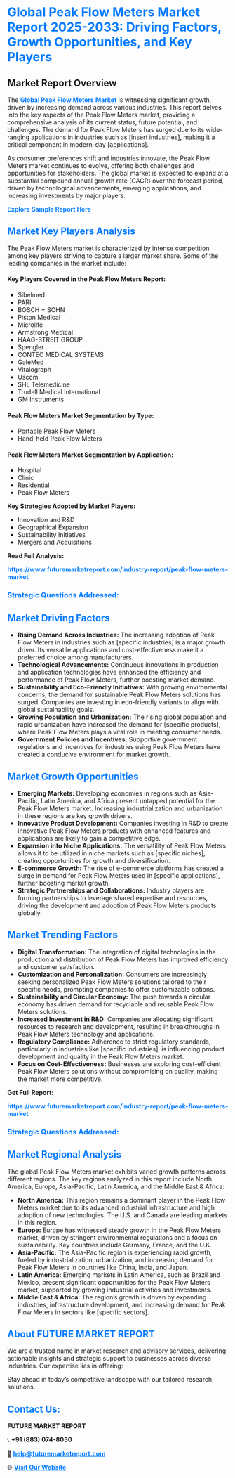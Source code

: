 <h1 style="color: #007BFF;">Global Peak Flow Meters Market Report 2025-2033: Driving Factors, Growth Opportunities, and Key Players</h1>

<section id="overview">
<h2>Market Report Overview</h2>
<p>The <a href="https://www.futuremarketreport.com/industry-report/peak-flow-meters-market" style="color: #007BFF; text-decoration: none;"><strong>Global Peak Flow Meters Market</strong></a> is witnessing significant growth, driven by increasing demand across various industries. This report delves into the key aspects of the Peak Flow Meters market, providing a comprehensive analysis of its current status, future potential, and challenges. The demand for Peak Flow Meters has surged due to its wide-ranging applications in industries such as [insert industries], making it a critical component in modern-day [applications].</p>
<p>As consumer preferences shift and industries innovate, the Peak Flow Meters market continues to evolve, offering both challenges and opportunities for stakeholders. The global market is expected to expand at a substantial compound annual growth rate (CAGR) over the forecast period, driven by technological advancements, emerging applications, and increasing investments by major players.</p>
</section>

<section id="overview">
<p><a href="https://www.futuremarketreport.com/request-sample/reportId=123546" style="color: #007BFF; text-decoration: none;"><strong>Explore Sample Report Here</strong></a></p>
</section>

<section id="key-players">
<h2 style="color: #007BFF;">Market Key Players Analysis</h2>
<p>The Peak Flow Meters market is characterized by intense competition among key players striving to capture a larger market share. Some of the leading companies in the market include:</p>
<h4>Key Players Covered in the Peak Flow Meters Report:</h4>
<ul><li>Sibelmed</li><li>PARI</li><li>BOSCH + SOHN</li><li>Piston Medical</li><li>Microlife</li><li>Armstrong Medical</li><li>HAAG-STREIT GROUP</li><li>Spengler</li><li>CONTEC MEDICAL SYSTEMS</li><li>GaleMed</li><li>Vitalograph</li><li>Uscom</li><li>SHL Telemedicine</li><li>Trudell Medical International</li><li>GM Instruments</li></ul>
<h4>Peak Flow Meters Market Segmentation by Type:</h4>
<ul><li>Portable Peak Flow Meters</li><li>Hand-held Peak Flow Meters</li></ul>

<h4>Peak Flow Meters Market Segmentation by Application:</h4>
<ul><li>Hospital</li><li>Clinic</li><li>Residential</li><li>Peak Flow Meters</li></ul>
<p><strong>Key Strategies Adopted by Market Players:</strong></p>
<ul>
<li>Innovation and R&D</li>
<li>Geographical Expansion</li>
<li>Sustainability Initiatives</li>
<li>Mergers and Acquisitions</li>
</ul>
</section>

<section>
<p><strong>Read Full Analysis: </strong></p><a href="https://www.futuremarketreport.com/industry-report/peak-flow-meters-market" style="color: #007BFF; text-decoration: none;"><strong>https://www.futuremarketreport.com/industry-report/peak-flow-meters-market</strong></a>
<h3 style="color: #007BFF;">Strategic Questions Addressed:</h3>
</section>

<section id="driving-factors">
<h2 style="color: #007BFF;">Market Driving Factors</h2>
<ul>
<li><strong>Rising Demand Across Industries:</strong> The increasing adoption of Peak Flow Meters in industries such as [specific industries] is a major growth driver. Its versatile applications and cost-effectiveness make it a preferred choice among manufacturers.</li>
<li><strong>Technological Advancements:</strong> Continuous innovations in production and application technologies have enhanced the efficiency and performance of Peak Flow Meters, further boosting market demand.</li>
<li><strong>Sustainability and Eco-Friendly Initiatives:</strong> With growing environmental concerns, the demand for sustainable Peak Flow Meters solutions has surged. Companies are investing in eco-friendly variants to align with global sustainability goals.</li>
<li><strong>Growing Population and Urbanization:</strong> The rising global population and rapid urbanization have increased the demand for [specific products], where Peak Flow Meters plays a vital role in meeting consumer needs.</li>
<li><strong>Government Policies and Incentives:</strong> Supportive government regulations and incentives for industries using Peak Flow Meters have created a conducive environment for market growth.</li>
</ul>
</section>

<section id="growth-opportunities">
<h2 style="color: #007BFF;">Market Growth Opportunities</h2>
<ul>
<li><strong>Emerging Markets:</strong> Developing economies in regions such as Asia-Pacific, Latin America, and Africa present untapped potential for the Peak Flow Meters market. Increasing industrialization and urbanization in these regions are key growth drivers.</li>
<li><strong>Innovative Product Development:</strong> Companies investing in R&D to create innovative Peak Flow Meters products with enhanced features and applications are likely to gain a competitive edge.</li>
<li><strong>Expansion into Niche Applications:</strong> The versatility of Peak Flow Meters allows it to be utilized in niche markets such as [specific niches], creating opportunities for growth and diversification.</li>
<li><strong>E-commerce Growth:</strong> The rise of e-commerce platforms has created a surge in demand for Peak Flow Meters used in [specific applications], further boosting market growth.</li>
<li><strong>Strategic Partnerships and Collaborations:</strong> Industry players are forming partnerships to leverage shared expertise and resources, driving the development and adoption of Peak Flow Meters products globally.</li>
</ul>
</section>

<section id="trending-factors">
<h2 style="color: #007BFF;">Market Trending Factors</h2>
<ul>
<li><strong>Digital Transformation:</strong> The integration of digital technologies in the production and distribution of Peak Flow Meters has improved efficiency and customer satisfaction.</li>
<li><strong>Customization and Personalization:</strong> Consumers are increasingly seeking personalized Peak Flow Meters solutions tailored to their specific needs, prompting companies to offer customizable options.</li>
<li><strong>Sustainability and Circular Economy:</strong> The push towards a circular economy has driven demand for recyclable and reusable Peak Flow Meters solutions.</li>
<li><strong>Increased Investment in R&D:</strong> Companies are allocating significant resources to research and development, resulting in breakthroughs in Peak Flow Meters technology and applications.</li>
<li><strong>Regulatory Compliance:</strong> Adherence to strict regulatory standards, particularly in industries like [specific industries], is influencing product development and quality in the Peak Flow Meters market.</li>
<li><strong>Focus on Cost-Effectiveness:</strong> Businesses are exploring cost-efficient Peak Flow Meters solutions without compromising on quality, making the market more competitive.</li>
</ul>
</section>

<section>
<p><strong>Get Full Report: </strong></p><a href="https://www.futuremarketreport.com/industry-report/peak-flow-meters-market" style="color: #007BFF; text-decoration: none;"><strong>https://www.futuremarketreport.com/industry-report/peak-flow-meters-market</strong></a>
<h3 style="color: #007BFF;">Strategic Questions Addressed:</h3>
</section>


<section id="regional-analysis">
<h2 style="color: #007BFF;">Market Regional Analysis</h2>
<p>The global Peak Flow Meters market exhibits varied growth patterns across different regions. The key regions analyzed in this report include North America, Europe, Asia-Pacific, Latin America, and the Middle East & Africa:</p>
<ul>
<li><strong>North America:</strong> This region remains a dominant player in the Peak Flow Meters market due to its advanced industrial infrastructure and high adoption of new technologies. The U.S. and Canada are leading markets in this region.</li>
<li><strong>Europe:</strong> Europe has witnessed steady growth in the Peak Flow Meters market, driven by stringent environmental regulations and a focus on sustainability. Key countries include Germany, France, and the U.K.</li>
<li><strong>Asia-Pacific:</strong> The Asia-Pacific region is experiencing rapid growth, fueled by industrialization, urbanization, and increasing demand for Peak Flow Meters in countries like China, India, and Japan.</li>
<li><strong>Latin America:</strong> Emerging markets in Latin America, such as Brazil and Mexico, present significant opportunities for the Peak Flow Meters market, supported by growing industrial activities and investments.</li>
<li><strong>Middle East & Africa:</strong> The region’s growth is driven by expanding industries, infrastructure development, and increasing demand for Peak Flow Meters in sectors like [specific sectors].</li>
</ul>
</section>

<footer>
<h2 style="color: #007BFF;">About FUTURE MARKET REPORT</h2>
<p>We are a trusted name in market research and advisory services, delivering actionable insights and strategic support to businesses across diverse industries. Our expertise lies in offering:</p>

<p>Stay ahead in today’s competitive landscape with our tailored research solutions.</p>

<h2 style="color: #007BFF;">Contact Us:</h2>
<p><strong>FUTURE MARKET REPORT</strong></p>
<p>📞 <strong>+91 (883) 074-8030</strong></p>
<p>📧 <strong><a href="mailto:help@futuremarketreport.com" style="color: #007BFF;">help@futuremarketreport.com</a></strong></p>
<p>🌐 <strong><a href="https://www.futuremarketreport.com/" style="color: #007BFF;">Visit Our Website</a></strong></p>
</footer>